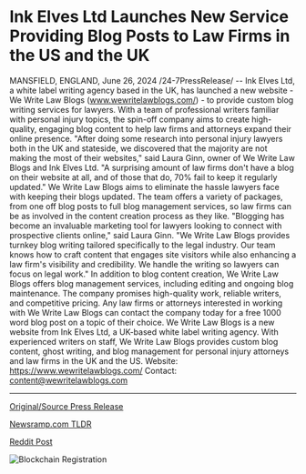# Ink Elves Ltd Launches New Service Providing Blog Posts to Law Firms in the US and the UK

MANSFIELD, ENGLAND, June 26, 2024 /24-7PressRelease/ -- Ink Elves Ltd, a white label writing agency based in the UK, has launched a new website - We Write Law Blogs (www.wewritelawblogs.com/) - to provide custom blog writing services for lawyers. With a team of professional writers familiar with personal injury topics, the spin-off company aims to create high-quality, engaging blog content to help law firms and attorneys expand their online presence.  "After doing some research into personal injury lawyers both in the UK and stateside, we discovered that the majority are not making the most of their websites," said Laura Ginn, owner of We Write Law Blogs and Ink Elves Ltd. "A surprising amount of law firms don't have a blog on their website at all, and of those that do, 70% fail to keep it regularly updated."  We Write Law Blogs aims to eliminate the hassle lawyers face with keeping their blogs updated. The team offers a variety of packages, from one off blog posts to full blog management services, so law firms can be as involved in the content creation process as they like.  "Blogging has become an invaluable marketing tool for lawyers looking to connect with prospective clients online," said Laura Ginn. "We Write Law Blogs provides turnkey blog writing tailored specifically to the legal industry. Our team knows how to craft content that engages site visitors while also enhancing a law firm's visibility and credibility. We handle the writing so lawyers can focus on legal work."  In addition to blog content creation, We Write Law Blogs offers blog management services, including editing and ongoing blog maintenance. The company promises high-quality work, reliable writers, and competitive pricing.  Any law firms or attorneys interested in working with We Write Law Blogs can contact the company today for a free 1000 word blog post on a topic of their choice.  We Write Law Blogs is a new website from Ink Elves Ltd, a UK-based white label writing agency. With experienced writers on staff, We Write Law Blogs provides custom blog content, ghost writing, and blog management for personal injury attorneys and law firms in the UK and the US.  Website: https://www.wewritelawblogs.com/ Contact: content@wewritelawblogs.com 

---

[Original/Source Press Release](https://www.24-7pressrelease.com/press-release/511952/ink-elves-ltd-launches-new-service-providing-blog-posts-to-law-firms-in-the-us-and-the-uk)
                    

[Newsramp.com TLDR](None) 



[Reddit Post](https://www.reddit.com/r/MarketingNewsramp/comments/1dosm2m/ink_elves_ltd_launches_we_write_law_blogs_website/) 



![Blockchain Registration](https://cdn.newsramp.app/24-7PressRelease/qrcode/246/26/bendijPJ.webp)